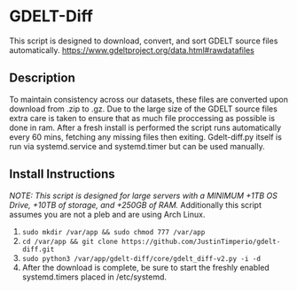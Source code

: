 # GDELT-Diff
This script is designed to download, convert, and sort GDELT source files automatically. https://www.gdeltproject.org/data.html#rawdatafiles

## Description
To maintain consistency across our datasets, these files are converted upon download from .zip to .gz. 
Due to the large size of the GDELT source files extra care is taken to ensure that as much file proccessing as possible is done in ram.
After a fresh install is performed the script runs automatically every 60 mins, fetching any missing files then exiting. Gdelt-diff.py itself is run via systemd.service and systemd.timer but can be used manually.

## Install Instructions
_NOTE: This script is designed for large servers with a MINIMUM +1TB OS Drive, +10TB of storage, and +250GB of RAM._
Additionally this script assumes you are not a pleb and are using Arch Linux.

1. `sudo mkdir /var/app && sudo chmod 777 /var/app`
2. `cd /var/app && git clone https://github.com/JustinTimperio/gdelt-diff.git`
3. `sudo python3 /var/app/gdelt-diff/core/gdelt_diff-v2.py -i -d`
4. After the download is complete, be sure to start the freshly enabled systemd.timers placed in /etc/systemd.
